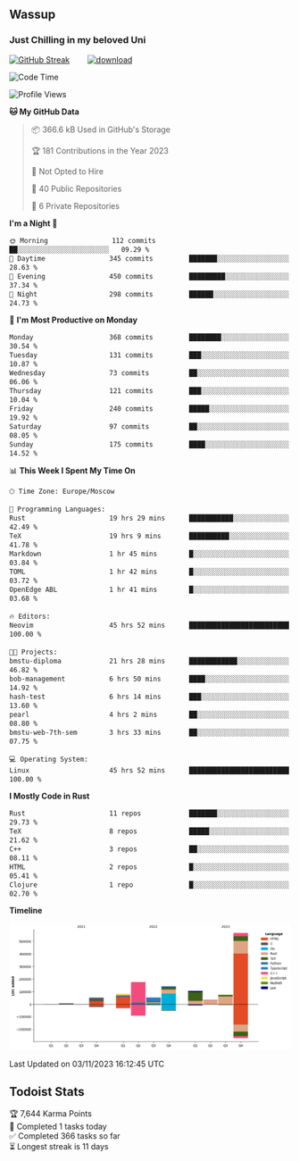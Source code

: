 ## Wassup 
### Just Chilling in my beloved Uni 

<!--
-->

[![GitHub Streak](http://github-readme-streak-stats.herokuapp.com?user=archeoss&theme=shades-of-purple&hide_border=true&date_format=j%20M%5B%20Y%5D)](https://git.io/streak-stats)&nbsp;&nbsp;&nbsp;&nbsp;&nbsp;&nbsp;&nbsp;&nbsp;[![download](https://user-images.githubusercontent.com/68448737/147796309-d8b65b1d-4dde-40d9-b03a-2b42aaa6cd43.jpeg)
](http://bmstu.ru/)

<!--START_SECTION:waka-->
![Code Time](http://img.shields.io/badge/Code%20Time-2%2C003%20hrs%2030%20mins-blue)

![Profile Views](http://img.shields.io/badge/Profile%20Views-0-blue)

**🐱 My GitHub Data** 

> 📦 366.6 kB Used in GitHub's Storage 
 > 
> 🏆 181 Contributions in the Year 2023
 > 
> 🚫 Not Opted to Hire
 > 
> 📜 40 Public Repositories 
 > 
> 🔑 6 Private Repositories 
 > 
**I'm a Night 🦉** 

```text
🌞 Morning                112 commits         ██░░░░░░░░░░░░░░░░░░░░░░░   09.29 % 
🌆 Daytime                345 commits         ███████░░░░░░░░░░░░░░░░░░   28.63 % 
🌃 Evening                450 commits         █████████░░░░░░░░░░░░░░░░   37.34 % 
🌙 Night                  298 commits         ██████░░░░░░░░░░░░░░░░░░░   24.73 % 
```
📅 **I'm Most Productive on Monday** 

```text
Monday                   368 commits         ████████░░░░░░░░░░░░░░░░░   30.54 % 
Tuesday                  131 commits         ███░░░░░░░░░░░░░░░░░░░░░░   10.87 % 
Wednesday                73 commits          ██░░░░░░░░░░░░░░░░░░░░░░░   06.06 % 
Thursday                 121 commits         ███░░░░░░░░░░░░░░░░░░░░░░   10.04 % 
Friday                   240 commits         █████░░░░░░░░░░░░░░░░░░░░   19.92 % 
Saturday                 97 commits          ██░░░░░░░░░░░░░░░░░░░░░░░   08.05 % 
Sunday                   175 commits         ████░░░░░░░░░░░░░░░░░░░░░   14.52 % 
```


📊 **This Week I Spent My Time On** 

```text
🕑︎ Time Zone: Europe/Moscow

💬 Programming Languages: 
Rust                     19 hrs 29 mins      ███████████░░░░░░░░░░░░░░   42.49 % 
TeX                      19 hrs 9 mins       ██████████░░░░░░░░░░░░░░░   41.78 % 
Markdown                 1 hr 45 mins        █░░░░░░░░░░░░░░░░░░░░░░░░   03.84 % 
TOML                     1 hr 42 mins        █░░░░░░░░░░░░░░░░░░░░░░░░   03.72 % 
OpenEdge ABL             1 hr 41 mins        █░░░░░░░░░░░░░░░░░░░░░░░░   03.68 % 

🔥 Editors: 
Neovim                   45 hrs 52 mins      █████████████████████████   100.00 % 

🐱‍💻 Projects: 
bmstu-diploma            21 hrs 28 mins      ████████████░░░░░░░░░░░░░   46.82 % 
bob-management           6 hrs 50 mins       ████░░░░░░░░░░░░░░░░░░░░░   14.92 % 
hash-test                6 hrs 14 mins       ███░░░░░░░░░░░░░░░░░░░░░░   13.60 % 
pearl                    4 hrs 2 mins        ██░░░░░░░░░░░░░░░░░░░░░░░   08.80 % 
bmstu-web-7th-sem        3 hrs 33 mins       ██░░░░░░░░░░░░░░░░░░░░░░░   07.75 % 

💻 Operating System: 
Linux                    45 hrs 52 mins      █████████████████████████   100.00 % 
```

**I Mostly Code in Rust** 

```text
Rust                     11 repos            ███████░░░░░░░░░░░░░░░░░░   29.73 % 
TeX                      8 repos             █████░░░░░░░░░░░░░░░░░░░░   21.62 % 
C++                      3 repos             ██░░░░░░░░░░░░░░░░░░░░░░░   08.11 % 
HTML                     2 repos             █░░░░░░░░░░░░░░░░░░░░░░░░   05.41 % 
Clojure                  1 repo              █░░░░░░░░░░░░░░░░░░░░░░░░   02.70 % 
```



**Timeline**

![Lines of Code chart](https://raw.githubusercontent.com/archeoss/archeoss/master/assets/bar_graph.png)


 Last Updated on 03/11/2023 16:12:45 UTC
<!--END_SECTION:waka-->

## Todoist Stats

<!-- TODO-IST:START -->
🏆  7,644 Karma Points           
🌸  Completed 1 tasks today           
✅  Completed 366 tasks so far           
⏳  Longest streak is 11 days
<!-- TODO-IST:END -->
